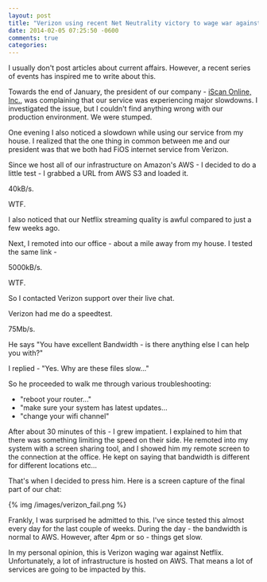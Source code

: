 ```yaml
---
layout: post
title: "Verizon using recent Net Neutrality victory to wage war against Netflix"
date: 2014-02-05 07:25:50 -0600
comments: true
categories:
---
```

I usually don't post articles about current affairs.   However, a recent series of events has inspired me to write about this.

Towards the end of January, the president of our company - <a href="https://www.iscanonline.com">iScan Online, Inc.</a>, was complaining that our service was experiencing major slowdowns.  I investigated the issue, but I couldn't find anything wrong with our production environment.  We were stumped.

One evening I also noticed a slowdown while using our service from my house.  I realized that the one thing in common between me and our president was that we both had FiOS internet service from Verizon.

Since we host all of our infrastructure on Amazon's AWS - I decided to do a little test - I grabbed a URL from AWS S3 and loaded it.

40kB/s.

WTF.

I also noticed that our Netflix streaming quality is awful compared to just a few weeks ago.

Next, I remoted into our office - about a mile away from my house.  I tested the same link -

5000kB/s.

WTF.

So I contacted Verizon support over their live chat.

Verizon had me do a speedtest.

75Mb/s.

He says "You have excellent Bandwidth - is there anything else I can help you with?"

I replied - "Yes.  Why are these files slow..."

So he proceeded to walk me through various troubleshooting:

* "reboot your router..."
* "make sure your system has latest updates...
* "change your wifi channel"

After about 30 minutes of this - I grew impatient.  I explained to him that there was something limiting the speed on their side.  He remoted into my system with a screen sharing tool, and I showed him my remote screen to the connection at the office.  He kept on saying that bandwidth is different for different locations etc...

That's when I decided to press him.  Here is a screen capture of the final part of our chat:

{% img /images/verizon_fail.png %}

Frankly, I was surprised he admitted to this.  I've since tested this almost every day for the last couple of weeks.   During the day - the bandwidth is normal to AWS.  However, after 4pm or so - things get slow.

In my personal opinion, this is Verizon waging war against Netflix.  Unfortunately, a lot of infrastructure is hosted on AWS.  That means a lot of services are going to be impacted by this.
